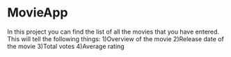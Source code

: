 # MovieApp
In this project you can find the list of all the movies that you have entered. This will tell the following things: 1)Overview of the movie 2)Release date of the movie 3)Total votes 4)Average rating
